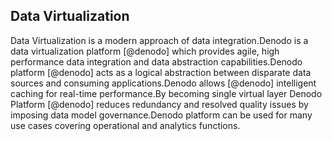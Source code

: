 Data Virtualization
-------------------

Data Virtualization is a modern approach of data integration.Denodo is a
data virtualization platform [@denodo] which provides agile, high
performance data integration and data abstraction capabilities.Denodo
platform [@denodo] acts as a logical abstraction between disparate data
sources and consuming applications.Denodo allows [@denodo] intelligent
caching for real-time performance.By becoming single virtual layer
Denodo Platform [@denodo] reduces redundancy and resolved quality issues
by imposing data model governance.Denodo platform can be used for many
use cases covering operational and analytics functions.
